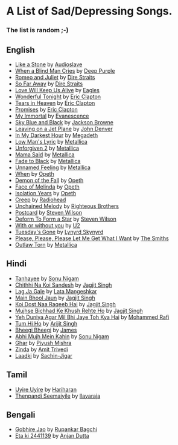 # A List of Sad/Depressing Songs.
### The list is random ;-)

<!-- The list start from here -->
<!-- _PLACEHOLDER_ -->

## English

* [Like a Stone](https://www.youtube.com/watch?v=4zdoXgGnKdc) by [Audioslave](https://en.wikipedia.org/wiki/Audioslave)
* [When a Blind Man Cries](https://www.youtube.com/watch?v=9_Iq9CWuqMM) by [Deep Purple](http://en.wikipedia.org/wiki/Deep_Purple)
* [Romeo and Juliet](https://www.youtube.com/watch?v=mxfjSnMN88U) by [Dire Straits](http://en.wikipedia.org/wiki/Dire_Straits)
* [So Far Away](https://www.youtube.com/watch?v=2AA64eCt2zs) by [Dire Straits](http://en.wikipedia.org/wiki/Dire_Straits)
* [Love Will Keep Us Alive](https://www.youtube.com/watch?v=ljrB3M2IEqw) by [Eagles](http://en.wikipedia.org/wiki/Eagles_%28band%29)
* [Wonderful Tonight](https://www.youtube.com/watch?v=xl7Hd2r0LOs) by [Eric Clapton](http://en.wikipedia.org/wiki/Eric_Clapton)
* [Tears in Heaven](https://www.youtube.com/watch?v=JxPj3GAYYZ0) by [Eric Clapton](http://en.wikipedia.org/wiki/Eric_Clapton)
* [Promises](https://www.youtube.com/watch?v=IuZkUftTwKo) by [Eric Clapton](http://en.wikipedia.org/wiki/Eric_Clapton)
* [My Immortal](https://www.youtube.com/watch?v=5anLPw0Efmo) by [Evanescence](http://en.wikipedia.org/wiki/Evanescence)
* [Sky Blue and Black](https://www.youtube.com/watch?v=ZaT04YFgAIY) by [Jackson Browne](http://en.wikipedia.org/wiki/Jackson_Browne)
* [Leaving on a Jet Plane](https://www.youtube.com/watch?v=f4hsC0nRvZM) by [John Denver](http://en.wikipedia.org/wiki/John_Denver)
* [In My Darkest Hour](https://www.youtube.com/watch?v=S6LL5iA6y9o) by [Megadeth](http://en.wikipedia.org/wiki/Megadeth)
* [Low Man's Lyric](https://www.youtube.com/watch?v=k2Qq_tBhDsQ) by [Metallica](http://en.wikipedia.org/wiki/Metallica)
* [Unforgiven 2](https://www.youtube.com/watch?v=G-Bn_kD6QN4) by [Metallica](http://en.wikipedia.org/wiki/Metallica)
* [Mama Said](https://www.youtube.com/watch?v=4FKYsUEuvIo) by [Metallica](http://en.wikipedia.org/wiki/Metallica)
* [Fade to Black](https://www.youtube.com/watch?v=WEQnzs8wl6E) by [Metallica](http://en.wikipedia.org/wiki/Metallica)
* [Unnamed Feeling](https://www.youtube.com/watch?v=NTU6NLovI_Q) by [Metallica](http://en.wikipedia.org/wiki/Metallica)
* [When](https://www.youtube.com/watch?v=ZjkNe4UkYSs) by [Opeth](http://en.wikipedia.org/wiki/Opeth)
* [Demon of the Fall](https://www.youtube.com/watch?v=fT_waNzdKMg) by [Opeth](http://en.wikipedia.org/wiki/Opeth)
* [Face of Melinda](https://www.youtube.com/watch?v=WGg155CcGKE) by [Opeth](http://en.wikipedia.org/wiki/Opeth)
* [Isolation Years](https://www.youtube.com/watch?v=KDpyzdhUktg) by [Opeth](http://en.wikipedia.org/wiki/Opeth)
* [Creep](https://www.youtube.com/watch?v=XFkzRNyygfk) by [Radiohead](http://en.wikipedia.org/wiki/Radiohead)
* [Unchained Melody](https://www.youtube.com/watch?v=zrK5u5W8afc) by [Righteous Brothers](http://en.wikipedia.org/wiki/The_Righteous_Brothers)
* [Postcard](https://www.youtube.com/watch?v=hVng38pfXd4) by [Steven Wilson](http://en.wikipedia.org/wiki/Steven_Wilson)
* [Deform To Form a Star](https://www.youtube.com/watch?v=En9ibmBvPJI) by [Steven Wilson](http://en.wikipedia.org/wiki/Steven_Wilson)
* [With or without you](https://www.youtube.com/watch?v=EzeDqRhM09w) by [U2](http://en.wikipedia.org/wiki/U2)
* [Tuesday's Gone](https://www.youtube.com/watch?v=iFNbTdLfBwQ) by [Lynyrd Skynyrd](http://en.wikipedia.org/wiki/Lynyrd_Skynyrd)
* [Please, Please, Please Let Me Get What I Want](https://www.youtube.com/watch?v=H1uJiVeGwMQ) by [The Smiths](https://en.wikipedia.org/wiki/The_Smiths)
* [Outlaw Torn](https://www.youtube.com/watch?v=yIkSOx6kkMY) by [Metallica](http://en.wikipedia.org/wiki/Metallica)

## Hindi

* [Tanhayee](https://www.youtube.com/watch?v=ZkwaiIGoyT4) by [Sonu Nigam](http://en.wikipedia.org/wiki/Sonu_Nigam)
* [Chithhi Na Koi Sandesh](https://www.youtube.com/watch?v=f90CT615SWA) by [Jagjit Singh](http://en.wikipedia.org/wiki/Jagjit_Singh)
* [Lag Ja Gale](https://www.youtube.com/watch?v=TFr6G5zveS8) by [Lata Mangeshkar](http://en.wikipedia.org/wiki/Lata_Mangeshkar)
* [Main Bhool Jaun](https://www.youtube.com/watch?v=GV9GZhLtjX8) by [Jagjit Singh](http://en.wikipedia.org/wiki/Jagjit_Singh)
* [Koi Dost Naa Raqeeb Hai](https://www.youtube.com/watch?v=Dl88aEa59-A) by [Jagjit Singh](http://en.wikipedia.org/wiki/Jagjit_Singh)
* [Mujhse Bichhad Ke Khush Rehte Ho](https://www.youtube.com/watch?v=cjAetsaKBHE) by [Jagjit Singh](http://en.wikipedia.org/wiki/Jagjit_Singh)
* [Yeh Duniya Agar Mil Bhi Jaye Toh Kya Hai](https://www.youtube.com/watch?v=t8f7bukIUWU) by [Mohammed Rafi](http://en.wikipedia.org/wiki/Mohammed_Rafi)
* [Tum Hi Ho](https://www.youtube.com/watch?v=Umqb9KENgmk) by [Arijit Singh](https://en.wikipedia.org/wiki/Arijit_Singh)
* [Bheegi Bheegi](https://www.youtube.com/watch?v=aSNLwPPyrgo) by [James](https://en.wikipedia.org/wiki/James_(musician))
* [Abhi Mujh Mein Kahin](https://www.youtube.com/watch?v=vjbj51SRgys) by [Sonu Nigam](http://en.wikipedia.org/wiki/Sonu_Nigam)
* [Ghar](https://www.youtube.com/watch?v=bfk6AzvyX4k) by [Piyush Mishra](https://en.wikipedia.org/wiki/Piyush_Mishra)
* [Zinda](https://www.youtube.com/watch?v=cgHLvt0rxmM) by [Amit Trivedi](https://en.wikipedia.org/wiki/Amit_Trivedi)
* [Laadki](https://www.youtube.com/watch?v=5U9uP6riAZM) by [Sachin-Jigar](https://en.wikipedia.org/wiki/Sachin%E2%80%93Jigar)


## Tamil

* [Uyire Uyire](https://www.youtube.com/watch?v=OyVCEXIA9Wg) by [Hariharan](https://en.wikipedia.org/wiki/Hariharan_(singer))
* [Thenpandi Seemaiyile](https://www.youtube.com/watch?v=k37HXtgaj5s) by [Ilayaraja](https://en.wikipedia.org/wiki/Ilaiyaraaja)

## Bengali

* [Gobhire Jao](https://www.youtube.com/watch?v=wHL8LDDcYsE) by [Rupankar Bagchi](https://en.wikipedia.org/wiki/Rupankar_Bagchi)
* [Eta ki 2441139](https://www.youtube.com/watch?v=WYSq5VdWCgU) by [Anjan Dutta](https://en.wikipedia.org/wiki/Anjan_Dutt)
